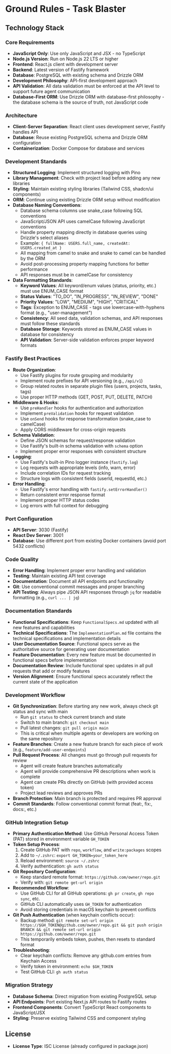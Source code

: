 # Ground Rules - Task Blaster

## Technology Stack

### Core Requirements

- **JavaScript Only**: Use only JavaScript and JSX - no TypeScript
- **Node.js Version**: Run on Node.js 22 LTS or higher
- **Frontend**: React.js client with development server
- **Backend**: Latest version of Fastify framework
- **Database**: PostgreSQL with existing schema and Drizzle ORM
- **Development Philosophy**: API-first development approach
- **API Validation**: All data validation must be enforced at the API level to support future agent communication
- **Database-First ORM**: Use Drizzle ORM with database-first philosophy - the database schema is the source of truth, not JavaScript code

### Architecture

- **Client-Server Separation**: React client uses development server, Fastify handles API
- **Database**: Reuse existing PostgreSQL schema and Drizzle ORM configuration
- **Containerization**: Docker Compose for database and services

### Development Standards

- **Structured Logging**: Implement structured logging with Pino
- **Library Management**: Check with project lead before adding any new libraries
- **Styling**: Maintain existing styling libraries (Tailwind CSS, shadcn/ui components)
- **ORM**: Continue using existing Drizzle ORM setup without modification
- **Database Naming Conventions**:
  - Database schema columns use snake_case following SQL conventions
  - JavaScript/JSON API uses camelCase following JavaScript conventions
  - Handle property mapping directly in database queries using Drizzle's select aliases
  - Example: `{ fullName: USERS.full_name, createdAt: USERS.created_at }`
  - All mapping from camel to snake and snake to camel can be handled by the ORM
  - Avoid post-processing property mapping functions for better performance
  - API responses must be in camelCase for consistency
- **Data Formatting Standards**:
  - **Keyword Values**: All keyword/enum values (status, priority, etc.) must use ENUM_CASE format
  - **Status Values**: "TO_DO", "IN_PROGRESS", "IN_REVIEW", "DONE" 
  - **Priority Values**: "LOW", "MEDIUM", "HIGH", "CRITICAL"
  - **Tags**: Exception to ENUM_CASE - tags use lowercase-with-hyphens format (e.g., "user-management")
  - **Consistency**: All seed data, validation schemas, and API responses must follow these standards
  - **Database Storage**: Keywords stored as ENUM_CASE values in database for consistency
  - **API Validation**: Server-side validation enforces proper keyword formats

### Fastify Best Practices

- **Route Organization**:
  - Use Fastify plugins for route grouping and modularity
  - Implement route prefixes for API versioning (e.g., `/api/v1`)
  - Group related routes in separate plugin files (users, projects, tasks, tags)
  - Use proper HTTP methods (GET, POST, PUT, DELETE, PATCH)
- **Middleware & Hooks**:
  - Use `preHandler` hooks for authentication and authorization
  - Implement `preValidation` hooks for request validation
  - Use `onSend` hooks for response transformation (snake_case to camelCase)
  - Apply CORS middleware for cross-origin requests
- **Schema Validation**:
  - Define JSON schemas for request/response validation
  - Use Fastify's built-in schema validation with `schema` option
  - Implement proper error responses with consistent structure
- **Logging**:
  - Use Fastify's built-in Pino logger instance (`fastify.log`)
  - Log requests with appropriate levels (info, warn, error)
  - Include correlation IDs for request tracking
  - Structure logs with consistent fields (userId, requestId, etc.)
- **Error Handling**:
  - Use Fastify's error handling with `fastify.setErrorHandler()`
  - Return consistent error response format
  - Implement proper HTTP status codes
  - Log errors with full context for debugging

### Port Configuration

- **API Server**: 3030 (Fastify)
- **React Dev Server**: 3001
- **Database**: Use different port from existing Docker containers (avoid port 5432 conflicts)

### Code Quality

- **Error Handling**: Implement proper error handling and validation
- **Testing**: Maintain existing API test coverage
- **Documentation**: Document all API endpoints and functionality
- **Git**: Use conventional commit messages and proper branching
- **API Testing**: Always pipe JSON API responses through `jq` for readable formatting (e.g., `curl ... | jq`)

### Documentation Standards

- **Functional Specifications**: Keep `FunctionalSpecs.md` updated with all new features and capabilities
- **Technical Specifications**: The `ImplementationPlan.md` file contains the technical specifications and implementation details
- **User Documentation Source**: Functional specs serve as the authoritative source for generating user documentation
- **Feature Documentation**: Every new feature must be documented in functional specs before implementation
- **Documentation Review**: Include functional spec updates in all pull requests that add or modify features
- **Version Alignment**: Ensure functional specs accurately reflect the current state of the application

### Development Workflow

- **Git Synchronization**: Before starting any new work, always check git status and sync with main
  - Run `git status` to check current branch and state
  - Switch to main branch: `git checkout main`
  - Pull latest changes: `git pull origin main`
  - This is critical when multiple agents or developers are working on the same repository
- **Feature Branches**: Create a new feature branch for each piece of work (e.g., `feature/add-user-endpoints`)
- **Pull Request Process**: All changes must go through pull requests for review
  - Agent will create feature branches automatically
  - Agent will provide comprehensive PR descriptions when work is complete
  - Agent can create PRs directly on GitHub (with provided access token)
  - Project lead reviews and approves PRs
- **Branch Protection**: Main branch is protected and requires PR approval
- **Commit Standards**: Follow conventional commit format (feat:, fix:, docs:, etc.)

### GitHub Integration Setup

- **Primary Authentication Method**: Use GitHub Personal Access Token (PAT) stored in environment variable `GH_TOKEN`
- **Token Setup Process**:
  1. Create GitHub PAT with `repo`, `workflow`, and `write:packages` scopes
  2. Add to `~/.zshrc`: `export GH_TOKEN=your_token_here`
  3. Reload environment: `source ~/.zshrc`
  4. Verify authentication: `gh auth status`
- **Git Repository Configuration**:
  - Keep standard remote format: `https://github.com/owner/repo.git`
  - Verify with: `git remote get-url origin`
- **Recommended Workflow**:
  - Use GitHub CLI for all GitHub operations: `gh pr create`, `gh repo sync`, etc.
  - GitHub CLI automatically uses `GH_TOKEN` for authentication
  - Avoid storing credentials in macOS keychain to prevent conflicts
- **Git Push Authentication** (when keychain conflicts occur):
  - Backup method: `git remote set-url origin https://$GH_TOKEN@github.com/owner/repo.git && git push origin BRANCH && git remote set-url origin https://github.com/owner/repo.git`
  - This temporarily embeds token, pushes, then resets to standard format
- **Troubleshooting**:
  - Clear keychain conflicts: Remove any github.com entries from Keychain Access
  - Verify token in environment: `echo $GH_TOKEN`
  - Test GitHub CLI: `gh auth status`

### Migration Strategy

- **Database Schema**: Direct migration from existing PostgreSQL setup
- **API Endpoints**: Port existing Next.js API routes to Fastify routes
- **Frontend Components**: Convert TypeScript React components to JavaScript/JSX
- **Styling**: Preserve existing Tailwind CSS and component styling

## License

- **License Type**: ISC License (already configured in package.json)

